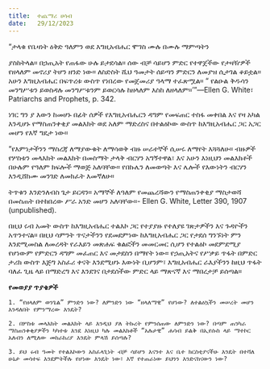 ```yaml
---
title:  ተጨማሪ ሀሳብ
date:   29/12/2023
---
```


“ታላቁ የቤዛነት ዕቅድ ዓለምን ወደ እግዚአብሔር ሞገስ ሙሉ በሙሉ ማምጣትን

ያስከትላል። በኃጢአት የጠፋው ሁሉ ይታደሳል። ሰው ብቻ ሳይሆን ምድር የተዋጀችው የታዛዥዎች የዘላለም መኖሪያ ትሆን ዘንድ ነው። ለስድስት ሺህ ዓመታት ሰይጣን ምድርን ለመያዝ ሲታገል ቆይቷል። አሁን እግዚአብሔር በፍጥረቱ ውስጥ የነበረው የመጀመሪያ ዓላማ ተፈጽሟል። “ የልዑል ቅዱሳን መንግሥቱን ይወስዳሉ መንግሥቱንም ይወርሳሉ ከዘላለም እስከ ለዘላለም።’”—Ellen G. White፣ Patriarchs and Prophets, p. 342.

ነገር ግን ያ እውን ከመሆኑ በፊት ሰዎች የእግዚአብሔርን ዳግም የመፍጠር ተስፋ መቀበል እና የዛ አካል እንዲሆኑ የማስጠንቀቂያ መልእክት ወደ አለም ማድረስና በተልዕኮው ውስጥ ከእግዚአብሔር ጋር አጋር መሆን የእኛ ግዴታ ነው።

“የእምነታችንን ማስረጃ ለማያውቁት ለማሳወቅ ብዙ ሠራተኞች ሲሠሩ ለማየት እጓጓለሁ። ብዙዎች የሦስቱን መላእክት መልእክት በመስማት ታላቅ ብርሃን አግኝተዋል፣ እና አሁን እነዚህን መልእክቶች በሁሉም የዓለም ክፍሎች ማወጅ አለባቸው። የበኩሌን ለመወጣት እና ሌሎች የእውነትን ብርሃን እንዲሸከሙ መንገድ ለመክፈት እመኛለሁ።

ትጥቁን እንድንለብስ ጌታ ይርዳን። አማኞች ለዓለም የመጨረሻውን የማስጠንቀቂያ ማስታወሻ በመስጠት በተከበረው ሥራ አንድ መሆን አለባቸው።- Ellen G. White, Letter 390, 1907 (unpublished).

በዚህ ሩብ አመት ውስጥ ከእግዚአብሔር ተልእኮ ጋር የተያያዙ የተለያዩ ገጽታዎችን እና ጉዳዮችን አጥንተናል። በዚህ ሳምንት ጥናታችንን የደመደምነው ከእግዚአብሔር ጋር የታደሰ ግንኙነት ምን እንደሚመስል ለመረዳት የራእይን መጽሐፍ ቁልፎችን መመርመር ሲሆን የተልዕኮ መደምደሚያ የሆነውም የምድርን ዳግም መፈጠር እና መታደስን በማየት ነው። የኃጢአትና የሥቃይ ጥፋት በምድር ታሪክ ውስጥ እጅግ አስፈሪ ቀናት እንደሚሆኑ እውነት ቢሆንም፣ እግዚአብሔር ራእያችንን ከዚህ ጥፋት ባለፈ ጊዜ ላይ በማድረግ እና እንደገና በታደሰችው ምድር ላይ ማጽናኛ እና ማበረታቻ ይሰጣል።

**የመወያያ ጥያቄዎች**

`1. “የዘላለም ወንጌል” ምንድን ነው? ለምንድን ነው “ዘላለማዊ” የሆነው? ለተልዕኳችን መሠረት መሆን እንዳለበት የምንማረው እንዴት?`

`2. በሦስቱ መላእክት መልእክት ላይ እንዲህ ያለ ትኩረት የምንሰጠው ለምንድን ነው? በጣም ጠንካራ ማስጠንቀቂያዎችን ካካተቱ እንደ እነዚህ ካሉ መልእክቶች “አሉታዊ” ሐሳብ ይልቅ በኢየሱስ ላይ ማተኮር አለብን ለሚለው መከራከሪያ እንዴት ምላሽ ይሰጣሉ?`

`3. ይህ ሩብ ዓመት የተልእኮውን አስፈላጊነት ብቻ ሳይሆን እናንተ እና ቤተ ክርስቲያናችሁ እንዴት በተሻለ ሁኔታ መሳተፍ እንደምትችሉ የሆነው እንዴት ነው፣ እኛ የተጠራነው ይህንን እንድናከናውን ነው?`